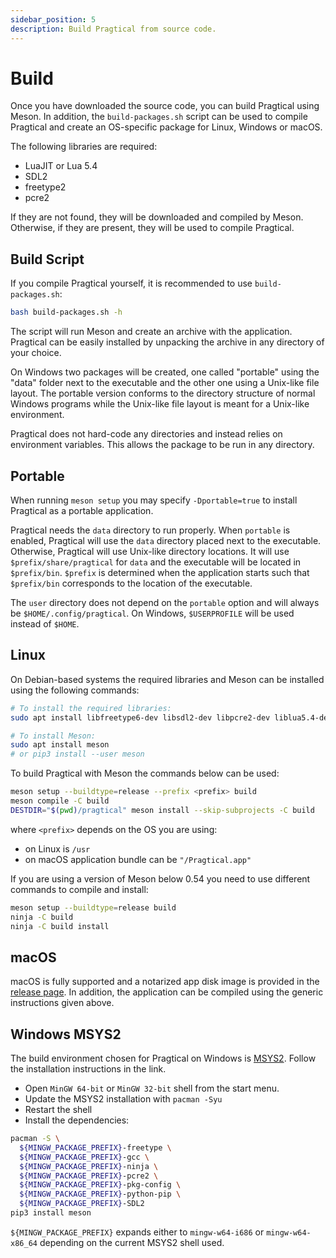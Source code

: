 ```yaml
---
sidebar_position: 5
description: Build Pragtical from source code.
---
```


# Build

Once you have downloaded the source code, you can build Pragtical using Meson.
In addition, the `build-packages.sh` script can be used to compile Pragtical and
create an OS-specific package for Linux, Windows or macOS.

The following libraries are required:

- LuaJIT or Lua 5.4
- SDL2
- freetype2
- pcre2

If they are not found, they will be downloaded and compiled by Meson.
Otherwise, if they are present, they will be used to compile Pragtical.

## Build Script

If you compile Pragtical yourself,
it is recommended to use `build-packages.sh`:

```bash
bash build-packages.sh -h
```

The script will run Meson and create an archive with the application.
Pragtical can be easily installed
by unpacking the archive in any directory of your choice.

On Windows two packages will be created, one called "portable" using the "data"
folder next to the executable and the other one using a Unix-like file layout.
The portable version conforms to the directory structure of normal Windows
programs while the Unix-like file layout is meant for a Unix-like environment.

Pragtical does not hard-code any directories and instead relies on environment
variables. This allows the package to be run in any directory.

## Portable

When running `meson setup` you may specify `-Dportable=true` to install Pragtical
as a portable application.

Pragtical needs the `data` directory to run properly.
When `portable` is enabled, Pragtical will use the `data` directory placed next
to the executable.
Otherwise, Pragtical will use Unix-like directory locations.
It will use `$prefix/share/pragtical` for `data`
and the executable will be located in `$prefix/bin`.
`$prefix` is determined when the application starts such that
`$prefix/bin` corresponds to the location of the executable.

The `user` directory does not depend on the `portable` option and will always be
`$HOME/.config/pragtical`.
On Windows, `$USERPROFILE` will be used instead of `$HOME`.

## Linux

On Debian-based systems the required libraries and Meson can be installed
using the following commands:

```bash
# To install the required libraries:
sudo apt install libfreetype6-dev libsdl2-dev libpcre2-dev liblua5.4-dev

# To install Meson:
sudo apt install meson
# or pip3 install --user meson
```

To build Pragtical with Meson the commands below can be used:

```bash
meson setup --buildtype=release --prefix <prefix> build
meson compile -C build
DESTDIR="$(pwd)/pragtical" meson install --skip-subprojects -C build
```

where `<prefix>` depends on the OS you are using:
- on Linux is `/usr`
- on macOS application bundle can be `"/Pragtical.app"`

If you are using a version of Meson below 0.54
you need to use different commands to compile and install:

```bash
meson setup --buildtype=release build
ninja -C build
ninja -C build install
```

## macOS

macOS is fully supported and a notarized app disk image is provided in the
[release page][1].
In addition, the application can be compiled using the generic instructions
given above.

## Windows MSYS2

The build environment chosen for Pragtical on Windows is [MSYS2][2].
Follow the installation instructions in the link.

- Open `MinGW 64-bit` or `MinGW 32-bit` shell from the start menu.
- Update the MSYS2 installation with `pacman -Syu`
- Restart the shell
- Install the dependencies:

```bash
pacman -S \
  ${MINGW_PACKAGE_PREFIX}-freetype \
  ${MINGW_PACKAGE_PREFIX}-gcc \
  ${MINGW_PACKAGE_PREFIX}-ninja \
  ${MINGW_PACKAGE_PREFIX}-pcre2 \
  ${MINGW_PACKAGE_PREFIX}-pkg-config \
  ${MINGW_PACKAGE_PREFIX}-python-pip \
  ${MINGW_PACKAGE_PREFIX}-SDL2
pip3 install meson
```

`${MINGW_PACKAGE_PREFIX}` expands either to `mingw-w64-i686` or `mingw-w64-x86_64`
depending on the current MSYS2 shell used.

[1]: https://github.com/pragtical/pragtical/releases/latest/
[2]: https://www.msys2.org/
